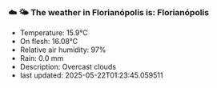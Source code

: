 ### ☁️ 🌤️  The weather in Florianópolis is: Florianópolis

- Temperature: 15.9°C
- On flesh: 16.08°C
- Relative air humidity: 97%
- Rain: 0.0 mm
- Description: Overcast clouds
- last updated: 2025-05-22T01:23:45.059511
